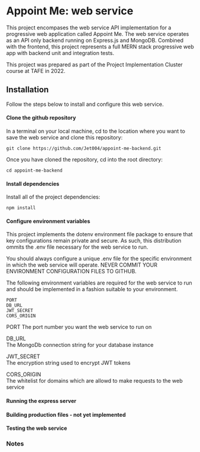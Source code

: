 # Appoint Me: web service

This project encompases the web service API implementation for a progressive web application called Appoint Me. The web service operates as an API only backend running on Express.js and MongoDB. Combined with the frontend, this project represents a full MERN stack progressive web app with backend unit and integration tests.

This project was prepared as part of the Project Implementation Cluster course at TAFE in 2022.

## Installation

Follow the steps below to install and configure this web service.

#### Clone the github repository

In a terminal on your local machine, cd to the location where you want to save the web service and clone this repository:

    git clone https://github.com/Jet004/appoint-me-backend.git

Once you have cloned the repository, cd into the root directory:

    cd appoint-me-backend

#### Install dependencies

Install all of the project dependencies:
    
    npm install

#### Configure environment variables

This project implements the dotenv environment file package to ensure that key configurations remain private and secure. As such, this distribution ommits the .env file necessary for the web service to run.

You should always configure a unique .env file for the specific environment in which the web service will operate. NEVER COMMIT YOUR ENVIRONMENT CONFIGURATION FILES TO GITHUB.

The following environment variables are required for the web service to run and should be implemented in a fashion suitable to your environment.

    PORT
    DB_URL
    JWT_SECRET
    CORS_ORIGIN

PORT
The port number you want the web service to run on

DB_URL  
The MongoDb connection string for your database instance  


JWT_SECRET  
The encryption string used to encrypt JWT tokens  

CORS_ORIGIN  
The whitelist for domains which are allowd to make requests to the web service  


#### Running the express server

#### Building production files - not yet implemented

#### Testing the web service

### Notes